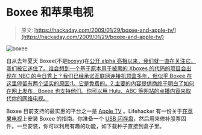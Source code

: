# Boxee 和苹果电视

> 原文:[https://hackaday.com/2009/01/29/boxee-and-apple-tv/](https://hackaday.com/2009/01/29/boxee-and-apple-tv/)

![boxee](../Images/b96ed7cde396266eec9c1fdcf4c42126.png "boxee")

自从去年夏天 Boxee(不是[boxyy](http://boxxystory.blogspot.com/ "The Boxxy Story"))在[公开 alpha 亮相以来，我们就一直在关注它。我们被它迷住了。谁会想到一个基于原本用于被黑的 Xboxes 的代码的项目会出现在 NBC 的今日秀上？我们已经承诺互联网连接机顶盒多年，但似乎 Boxee 在这里停留有两个坚实的原因:1。它是免费的。2.主要的内容提供商终于明白了如何在网上发布，Boxee 也支持他们。你可以用 Hulu、ABC 等网站的点播内容来取代你的网络电视。](http://hackaday.com/2008/06/17/boxee-social-media-center-public-alpha/ "Boxee social media center public alpha  - Hack a Day")

Boxee 目前支持的最实惠的平台之一是 [Apple TV](http://www.mahalo.com/Apple_tv_hacks#Apple_TV_Hacks "Apple TV Hacks - Mahalo") 。Lifehacker 有一份关于[在苹果电视](http://lifehacker.com/5138423/cut-the-cable-for-good-with-boxee-and-apple-tv "Cut the Cable For Good with Boxee and Apple TV")上安装 Boxee 的指南。你准备一个 [USB 闪存盘](http://www.mahalo.com/Flash_Drive "Flash Drive - Mahalo")，然后用来修补股票固件。一旦安装，你可以利用有趣的功能，如下载种子直接到盒子里。